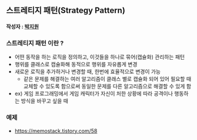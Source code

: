 ## 스트레티지 패턴(Strategy Pattern)

#### 작성자 : [박지원](@pjw5521)

### 스트레티지 패턴 이란 ?
- 어떤 동작을 하는 로직을 정의하고, 이것들을 하나로 묶어(캡슐화) 관리하는 패턴 
- 행위를 클래스로 캡슐화해 동적으로 행위를 자유롭게 변경 
- 새로운 로직을 추가하거나 변경할 때, 한번에 효율적으로 변경이 가능 
    - 같은 문제를 해결하는 여러 알고리즘이 클래스 별로 캡슐화 되어 있어 필요할 때 교체할 수 있도록 함으로써 동일한 문제를 다른 알고리즘으로 해결할 수 있게 함 
- ex) 게임 프로그래밍에서 게임 캐릭터가 자신이 처한 상황에 따라 공격이나 행동하는 방식을 바꾸고 싶을 때 
    
### 예제 
- https://memostack.tistory.com/58